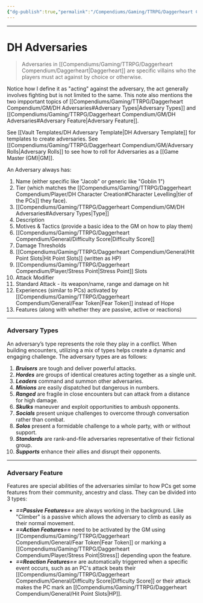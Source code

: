 ```yaml
---
{"dg-publish":true,"permalink":"/Compendiums/Gaming/TTRPG/Daggerheart Compendium/GM/DH Adversaries/"}
---
```



---
# DH Adversaries
> Adversaries in [[Compendiums/Gaming/TTRPG/Daggerheart Compendium/Daggerheart\|Daggerheart]] are specific villains who the players must act against by choice or otherwise.

Notice how I define it as "acting" against the adversary, the act generally involves fighting but is not limited to the same. This note also mentions the two impportant topics of [[Compendiums/Gaming/TTRPG/Daggerheart Compendium/GM/DH Adversaries#Adversary Types\|Adversary Types]] and [[Compendiums/Gaming/TTRPG/Daggerheart Compendium/GM/DH Adversaries#Adversary Feature\|Adversary Feature]].

See [[Vault Templates/DH Adversary Template\|DH Adversary Template]] for templates to create adversaries.
See [[Compendiums/Gaming/TTRPG/Daggerheart Compendium/GM/Adversary Rolls\|Adversary Rolls]] to see how to roll for Adversaries as a [[Game Master (GM)\|GM]].

An Adversary always has: 
1. Name (either specific like "Jacob" or generic like "Goblin 1")
2. Tier (which matches the [[Compendiums/Gaming/TTRPG/Daggerheart Compendium/Player/DH Character Creation#Character Levelling\|tier of the PCs]] they face).
3. [[Compendiums/Gaming/TTRPG/Daggerheart Compendium/GM/DH Adversaries#Adversary Types\|Type]]
4. Description
5. Motives & Tactics (provide a basic idea to the GM on how to play them)
6. [[Compendiums/Gaming/TTRPG/Daggerheart Compendium/General/Difficulty Score\|Difficulty Score]]
7. Damage Thresholds
8. [[Compendiums/Gaming/TTRPG/Daggerheart Compendium/General/Hit Point Slots\|Hit Point Slots]] (written as HP)
9. [[Compendiums/Gaming/TTRPG/Daggerheart Compendium/Player/Stress Point\|Stress Point]] Slots
10. Attack Modifier
11. Standard Attack - its weapon/name, range and damage on hit
12. Experiences (similar to PCs) activated by [[Compendiums/Gaming/TTRPG/Daggerheart Compendium/General/Fear Token\|Fear Token]] instead of Hope
13. Features (along with whether they are passive, active or reactions)

---
### Adversary Types
An adversary’s type represents the role they play in a conflict. When building encounters, utilizing a mix of types helps create a dynamic and engaging challenge. The adversary types are as follows:
1. ***Bruisers*** are tough and deliver powerful attacks.
2. ***Hordes*** are groups of identical creatures acting together as a single unit.
3. ***Leaders*** command and summon other adversaries.
4. ***Minions*** are easily dispatched but dangerous in numbers.
5. ***Ranged*** are fragile in close encounters but can attack from a distance for high damage.
6. ***Skulks*** maneuver and exploit opportunities to ambush opponents.
7. ***Socials*** present unique challenges to overcome through conversation rather than combat.
8. ***Solos*** present a formidable challenge to a whole party, with or without support.
9. ***Standards*** are rank-and-file adversaries representative of their fictional group.
10. ***Supports*** enhance their allies and disrupt their opponents.

---
### Adversary Feature
Features are special abilities of the adversaries similar to how PCs get some features from their community, ancestry and class. They can be divided into 3 types:
- ***==Passive Features==*** are always working in the background. Like "Climber" is a passive which allows the adversary to climb as easily as their normal movement.
- ***==Action Features==*** need to be activated by the GM using [[Compendiums/Gaming/TTRPG/Daggerheart Compendium/General/Fear Token\|Fear Token]] or marking a [[Compendiums/Gaming/TTRPG/Daggerheart Compendium/Player/Stress Point\|Stress]] depending upon the feature.
- ***==Reaction Features==*** are automatically triggerred when a specific event occurs, such as an PC's attack beats their [[Compendiums/Gaming/TTRPG/Daggerheart Compendium/General/Difficulty Score\|Difficulty Score]] or their attack makes the PC mark an [[Compendiums/Gaming/TTRPG/Daggerheart Compendium/General/Hit Point Slots\|HP]].